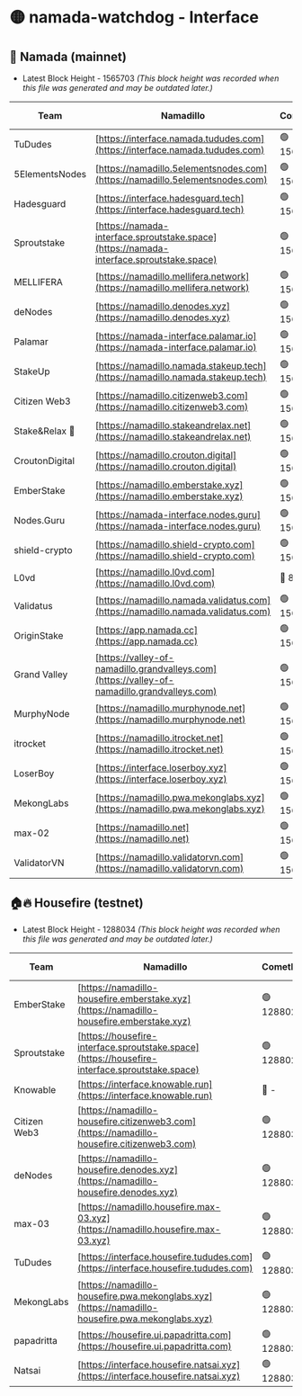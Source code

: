 # 🟡 namada-watchdog - Interface

## 🚀 Namada (mainnet)
- Latest Block Height - 1565703 *(This block height was recorded when this file was generated and may be outdated later.)*

| Team | Namadillo | CometBFT | Indexer | MASP Indexer |
|-|-|-|-|-|
| TuDudes | [https://interface.namada.tududes.com](https://interface.namada.tududes.com) | 🟢 1565689 | 🟢 1565688 | 🟢 1565689 |
| 5ElementsNodes | [https://namadillo.5elementsnodes.com](https://namadillo.5elementsnodes.com) | 🟢 1565689 | 🟢 1565689 | 🟢 1565688 |
| Hadesguard | [https://interface.hadesguard.tech](https://interface.hadesguard.tech) | 🟢 1565689 | 🟢 1565689 | 🟢 1565689 |
| Sproutstake | [https://namada-interface.sproutstake.space](https://namada-interface.sproutstake.space) | 🟢 1565690 | 🟢 1565690 | 🟢 1565690 |
| MELLIFERA | [https://namadillo.mellifera.network](https://namadillo.mellifera.network) | 🟢 1565691 | 🟢 1565691 | 🟢 1565690 |
| deNodes | [https://namadillo.denodes.xyz](https://namadillo.denodes.xyz) | 🟢 1565691 | 🟢 1565691 | 🟢 1565691 |
| Palamar | [https://namada-interface.palamar.io](https://namada-interface.palamar.io) | 🟢 1565692 | 🔴 - | 🔴 - |
| StakeUp | [https://namadillo.namada.stakeup.tech](https://namadillo.namada.stakeup.tech) | 🟢 1565696 | 🟢 1565696 | 🟢 1565696 |
| Citizen Web3 | [https://namadillo.citizenweb3.com](https://namadillo.citizenweb3.com) | 🟢 1565696 | 🟢 1565696 | 🟢 1565696 |
| Stake&Relax 🦥 | [https://namadillo.stakeandrelax.net](https://namadillo.stakeandrelax.net) | 🟢 1565697 | 🟢 1565697 | 🟢 1565697 |
| CroutonDigital | [https://namadillo.crouton.digital](https://namadillo.crouton.digital) | 🟢 1565698 | 🔴 1338918 | 🟢 1565697 |
| EmberStake | [https://namadillo.emberstake.xyz](https://namadillo.emberstake.xyz) | 🟢 1565698 | 🟢 1565698 | 🟢 1565698 |
| Nodes.Guru | [https://namada-interface.nodes.guru](https://namada-interface.nodes.guru) | 🟢 1565698 | 🟢 1565698 | 🟢 1565698 |
| shield-crypto | [https://namadillo.shield-crypto.com](https://namadillo.shield-crypto.com) | 🟢 1565699 | 🟢 1565699 | 🟢 1565699 |
| L0vd | [https://namadillo.l0vd.com](https://namadillo.l0vd.com) | 🔴 894059 | 🔴 1312724 | 🔴 894059 |
| Validatus | [https://namadillo.namada.validatus.com](https://namadillo.namada.validatus.com) | 🟢 1565700 | 🔴 1338199 | 🟢 1565700 |
| OriginStake | [https://app.namada.cc](https://app.namada.cc) | 🟢 1565700 | 🟢 1565700 | 🟢 1565700 |
| Grand Valley | [https://valley-of-namadillo.grandvalleys.com](https://valley-of-namadillo.grandvalleys.com) | 🟢 1565700 | 🟢 1565700 | 🟢 1565700 |
| MurphyNode | [https://namadillo.murphynode.net](https://namadillo.murphynode.net) | 🟢 1565701 | 🟢 1565701 | 🔴 - |
| itrocket | [https://namadillo.itrocket.net](https://namadillo.itrocket.net) | 🟢 1565701 | 🟢 1565701 | 🟢 1565701 |
| LoserBoy | [https://interface.loserboy.xyz](https://interface.loserboy.xyz) | 🟢 1565702 | 🟢 1565702 | 🔴 - |
| MekongLabs | [https://namadillo.pwa.mekonglabs.xyz](https://namadillo.pwa.mekonglabs.xyz) | 🟢 1565702 | 🟢 1565702 | 🟢 1565702 |
| max-02 | [https://namadillo.net](https://namadillo.net) | 🟢 1565703 | 🟢 1565703 | 🟢 1565702 |
| ValidatorVN | [https://namadillo.validatorvn.com](https://namadillo.validatorvn.com) | 🟢 1565703 | 🟢 1565703 | 🟢 1565703 |

## 🏠🔥 Housefire (testnet)
- Latest Block Height - 1288034 *(This block height was recorded when this file was generated and may be outdated later.)*

| Team | Namadillo | CometBFT | Indexer | MASP Indexer |
|-|-|-|-|-|
| EmberStake | [https://namadillo-housefire.emberstake.xyz](https://namadillo-housefire.emberstake.xyz) | 🟢 1288029 | 🟢 1288029 | 🔴 1083022 |
| Sproutstake | [https://housefire-interface.sproutstake.space](https://housefire-interface.sproutstake.space) | 🟢 1288029 | 🟢 1288029 | 🟢 1288029 |
| Knowable | [https://interface.knowable.run](https://interface.knowable.run) | 🔴 - | 🔴 - | 🔴 - |
| Citizen Web3 | [https://namadillo-housefire.citizenweb3.com](https://namadillo-housefire.citizenweb3.com) | 🟢 1288030 | 🔴 1162824 | 🔴 - |
| deNodes | [https://namadillo-housefire.denodes.xyz](https://namadillo-housefire.denodes.xyz) | 🟢 1288032 | 🟢 1288032 | 🟢 1288032 |
| max-03 | [https://namadillo.housefire.max-03.xyz](https://namadillo.housefire.max-03.xyz) | 🟢 1288032 | 🟢 1288032 | 🟢 1288032 |
| TuDudes | [https://interface.housefire.tududes.com](https://interface.housefire.tududes.com) | 🟢 1288033 | 🟢 1288032 | 🟢 1288032 |
| MekongLabs | [https://namadillo-housefire.pwa.mekonglabs.xyz](https://namadillo-housefire.pwa.mekonglabs.xyz) | 🟢 1288033 | 🟢 1288033 | 🔴 1083022 |
| papadritta | [https://housefire.ui.papadritta.com](https://housefire.ui.papadritta.com) | 🟢 1288033 | 🟢 1288033 | 🟢 1288033 |
| Natsai | [https://interface.housefire.natsai.xyz](https://interface.housefire.natsai.xyz) | 🟢 1288034 | 🟢 1288033 | 🟢 1288033 |

